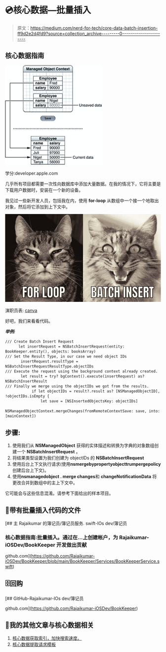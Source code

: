 # 💿核心数据—批量插入

> 原文：<https://medium.com/nerd-for-tech/core-data-batch-insertion-ff9d2e2d4fd9?source=collection_archive---------0----------------------->

## 核心数据指南

![](img/f11fec2f49285a9619cd43bff4de1b87.png)

学分:developer.apple.com

几乎所有项目都需要一次性向数据库中添加大量数据。在我的情况下，它将主要是下载用户数据时，安装在一个新的设备。

我见过一些新开发人员，包括我在内，使用 **for-loop** 从数组中一个接一个地取出对象，然后将它添加到上下文中。

![](img/92eb8f7da0969cf04965a9bf89f44fa0.png)

演职员表: [canva](https://www.canva.com)

好吧，我们来看看代码。

***举例:***

```
/// Create Batch Insert Request
      let insertRequest = NSBatchInsertRequest(entity: BookKeeper.entity(), objects: booksArray)
/// Set the Result Type, in our case we need object IDs
       insertRequest.resultType = NSBatchInsertRequestResultType.objectIDs
/// Execute the request using the background context already created.
       let result = try? bgContext().execute(insertRequest) as? NSBatchInsertResult
/// Finally we merge using the objectIDs we got from the results.
            if let objectIDs = result?.result as? [NSManagedObjectID], !objectIDs.isEmpty {
                let save = [NSInsertedObjectsKey: objectIDs]
                NSManagedObjectContext.mergeChanges(fromRemoteContextSave: save, into: [mainContext])
```

## 步骤:

1.  使用我们从 **NSManagedObject** 获得的实体描述和转换为字典的对象数组创建一个 **NSBatchInsertRequest** 。
2.  将结果类型设置为我们创建为 objectIDs 的 **NSBatchInsertRequest**
3.  使用后台上下文执行请求(使用**nsmergebypropertyobjecttrumpergepolicy**创建后台上下文)。
4.  使用**nsmanagedobject . merge changes**和 **changeNotificationData** 将更改合并到数组中的主上下文中。

它可能会与这些信息混淆。请参考下面给出的样本项目。

## 📁**带有批量插入代码的文件**

[](https://github.com/Rajaikumar-iOSDev/BookKeeper/blob/main/BookKeeper/Services/BookKeeperService.swift) [## 主 Rajaikumar 的簿记员/簿记员服务. swift-IOs dev/簿记员

### 核心数据指南:批量插入。通过在…上创建帐户，为 Rajaikumar-iOSDev/BookKeeper 开发做出贡献

github.com](https://github.com/Rajaikumar-iOSDev/BookKeeper/blob/main/BookKeeper/Services/BookKeeperService.swift) 

## 🗄️回购

[](https://github.com/Rajaikumar-iOSDev/BookKeeper) [## GitHub-Rajaikumar-IOs dev/簿记员

github.com](https://github.com/Rajaikumar-iOSDev/BookKeeper) 

## 📰我的其他文章与核心数据相关

1.  [核心数据获取索引，加快搜索速度。](/nerd-for-tech/core-data-fetch-index-for-faster-searches-c3e66a417703)
2.  [核心数据提取请求模板](/nerd-for-tech/coredata-fetch-request-template-e07e94bc013e)